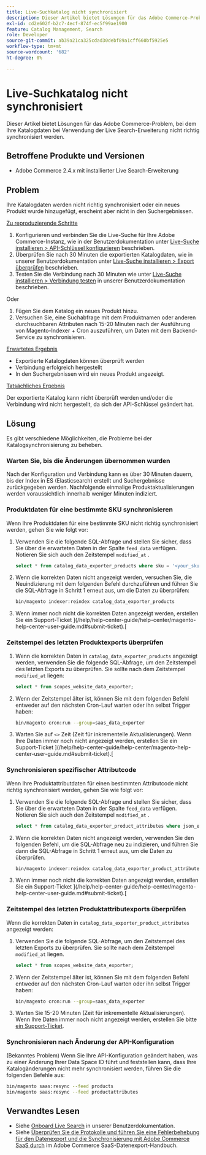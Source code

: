 ```yaml
---
title: Live-Suchkatalog nicht synchronisiert
description: Dieser Artikel bietet Lösungen für das Adobe Commerce-Problem, bei dem Ihre Katalogdaten bei Verwendung der Live Search-Erweiterung nicht richtig synchronisiert werden.
exl-id: cd2e602f-b2c7-4ecf-874f-ec5f99ae1900
feature: Catalog Management, Search
role: Developer
source-git-commit: ab39a21ca325cdad30debf89a1cff660bf5925e5
workflow-type: tm+mt
source-wordcount: '682'
ht-degree: 0%

---
```


# Live-Suchkatalog nicht synchronisiert

Dieser Artikel bietet Lösungen für das Adobe Commerce-Problem, bei dem Ihre Katalogdaten bei Verwendung der Live Search-Erweiterung nicht richtig synchronisiert werden.

## Betroffene Produkte und Versionen

* Adobe Commerce 2.4.x mit installierter Live Search-Erweiterung

## Problem

Ihre Katalogdaten werden nicht richtig synchronisiert oder ein neues Produkt wurde hinzugefügt, erscheint aber nicht in den Suchergebnissen.

<u>Zu reproduzierende Schritte</u>

1. Konfigurieren und verbinden Sie die Live-Suche für Ihre Adobe Commerce-Instanz, wie in der Benutzerdokumentation unter [Live-Suche installieren > API-Schlüssel konfigurieren](https://experienceleague.adobe.com/docs/commerce-merchant-services/live-search/onboard/install.html#configure-api-keys) beschrieben.
1. Überprüfen Sie nach 30 Minuten die exportierten Katalogdaten, wie in unserer Benutzerdokumentation unter [Live-Suche installieren > Export überprüfen](https://experienceleague.adobe.com/docs/commerce-merchant-services/live-search/onboard/install.html#verify-export) beschrieben.
1. Testen Sie die Verbindung nach 30 Minuten wie unter [Live-Suche installieren > Verbindung testen](https://experienceleague.adobe.com/docs/commerce-merchant-services/live-search/onboard/install.html#test-connection) in unserer Benutzerdokumentation beschrieben.

Oder

1. Fügen Sie dem Katalog ein neues Produkt hinzu.
1. Versuchen Sie, eine Suchabfrage mit dem Produktnamen oder anderen durchsuchbaren Attributen nach 15-20 Minuten nach der Ausführung von Magento-Indexer + Cron auszuführen, um Daten mit dem Backend-Service zu synchronisieren.

<u>Erwartetes Ergebnis</u>

* Exportierte Katalogdaten können überprüft werden
* Verbindung erfolgreich hergestellt
* In den Suchergebnissen wird ein neues Produkt angezeigt.

<u>Tatsächliches Ergebnis</u>

Der exportierte Katalog kann nicht überprüft werden und/oder die Verbindung wird nicht hergestellt, da sich der API-Schlüssel geändert hat.

## Lösung

Es gibt verschiedene Möglichkeiten, die Probleme bei der Katalogsynchronisierung zu beheben.

### Warten Sie, bis die Änderungen übernommen wurden

Nach der Konfiguration und Verbindung kann es über 30 Minuten dauern, bis der Index in ES (Elasticsearch) erstellt und Suchergebnisse zurückgegeben werden. Nachfolgende einmalige Produktaktualisierungen werden voraussichtlich innerhalb weniger Minuten indiziert.

### Produktdaten für eine bestimmte SKU synchronisieren

Wenn Ihre Produktdaten für eine bestimmte SKU nicht richtig synchronisiert werden, gehen Sie wie folgt vor:

1. Verwenden Sie die folgende SQL-Abfrage und stellen Sie sicher, dass Sie über die erwarteten Daten in der Spalte `feed_data` verfügen. Notieren Sie sich auch den Zeitstempel `modified_at` .

   ```sql
   select * from catalog_data_exporter_products where sku = '<your_sku>' and store_view_code = '<your_ store_view_code>';
   ```

1. Wenn die korrekten Daten nicht angezeigt werden, versuchen Sie, die Neuindizierung mit dem folgenden Befehl durchzuführen und führen Sie die SQL-Abfrage in Schritt 1 erneut aus, um die Daten zu überprüfen:

   ```bash
   bin/magento indexer:reindex catalog_data_exporter_products
   ```

1. Wenn immer noch nicht die korrekten Daten angezeigt werden, erstellen Sie ein Support-Ticket ](/help/help-center-guide/help-center/magento-help-center-user-guide.md#submit-ticket).[

### Zeitstempel des letzten Produktexports überprüfen

1. Wenn die korrekten Daten in `catalog_data_exporter_products` angezeigt werden, verwenden Sie die folgende SQL-Abfrage, um den Zeitstempel des letzten Exports zu überprüfen. Sie sollte nach dem Zeitstempel `modified_at` liegen:

   ```sql
   select * from scopes_website_data_exporter;
   ```

1. Wenn der Zeitstempel älter ist, können Sie mit dem folgenden Befehl entweder auf den nächsten Cron-Lauf warten oder ihn selbst Trigger haben:

   ```bash
   bin/magento cron:run --group=saas_data_exporter
   ```

1. Warten Sie auf `<>` Zeit (Zeit für inkrementelle Aktualisierungen). Wenn Ihre Daten immer noch nicht angezeigt werden, erstellen Sie ein Support-Ticket ](/help/help-center-guide/help-center/magento-help-center-user-guide.md#submit-ticket).[

### Synchronisieren spezifischer Attributcode

Wenn Ihre Produktattributdaten für einen bestimmten Attributcode nicht richtig synchronisiert werden, gehen Sie wie folgt vor:

1. Verwenden Sie die folgende SQL-Abfrage und stellen Sie sicher, dass Sie über die erwarteten Daten in der Spalte `feed_data` verfügen. Notieren Sie sich auch den Zeitstempel `modified_at` .

   ```sql
   select * from catalog_data_exporter_product_attributes where json_extract(feed_data, '$.attributeCode') = '<your_attribute_code>' and store_view_code = '<your_ store_view_code>';
   ```

1. Wenn die korrekten Daten nicht angezeigt werden, verwenden Sie den folgenden Befehl, um die SQL-Abfrage neu zu indizieren, und führen Sie dann die SQL-Abfrage in Schritt 1 erneut aus, um die Daten zu überprüfen.

   ```bash
   bin/magento indexer:reindex catalog_data_exporter_product_attributes
   ```

1. Wenn immer noch nicht die korrekten Daten angezeigt werden, erstellen Sie ein Support-Ticket ](/help/help-center-guide/help-center/magento-help-center-user-guide.md#submit-ticket).[

### Zeitstempel des letzten Produktattributexports überprüfen

Wenn die korrekten Daten in `catalog_data_exporter_product_attributes` angezeigt werden:

1. Verwenden Sie die folgende SQL-Abfrage, um den Zeitstempel des letzten Exports zu überprüfen. Sie sollte nach dem Zeitstempel `modified_at` liegen.

   ```sql
   select * from scopes_website_data_exporter;
   ```

1. Wenn der Zeitstempel älter ist, können Sie mit dem folgenden Befehl entweder auf den nächsten Cron-Lauf warten oder ihn selbst Trigger haben:

   ```bash
   bin/magento cron:run --group=saas_data_exporter
   ```

1. Warten Sie 15-20 Minuten (Zeit für inkrementelle Aktualisierungen). Wenn Ihre Daten immer noch nicht angezeigt werden, erstellen Sie bitte [ein Support-Ticket](/help/help-center-guide/help-center/magento-help-center-user-guide.md#submit-ticket).

### Synchronisieren nach Änderung der API-Konfiguration

(Bekanntes Problem) Wenn Sie Ihre API-Konfiguration geändert haben, was zu einer Änderung Ihrer Data Space ID führt und feststellen kann, dass Ihre Katalogänderungen nicht mehr synchronisiert werden, führen Sie die folgenden Befehle aus:

```bash
bin/magento saas:resync --feed products
bin/magento saas:resync --feed productattributes
```

## Verwandtes Lesen

* Siehe [Onboard Live Search](https://experienceleague.adobe.com/docs/commerce-merchant-services/live-search/onboard/onboarding-overview.html) in unserer Benutzerdokumentation.
* Siehe [Überprüfen Sie die Protokolle und führen Sie eine Fehlerbehebung für den Datenexport und die Synchronisierung mit Adobe Commerce SaaS durch](https://experienceleague.adobe.com/en/docs/commerce-merchant-services/saas-data-export/troubleshooting-logging) im Adobe Commerce SaaS-Datenexport-Handbuch.
